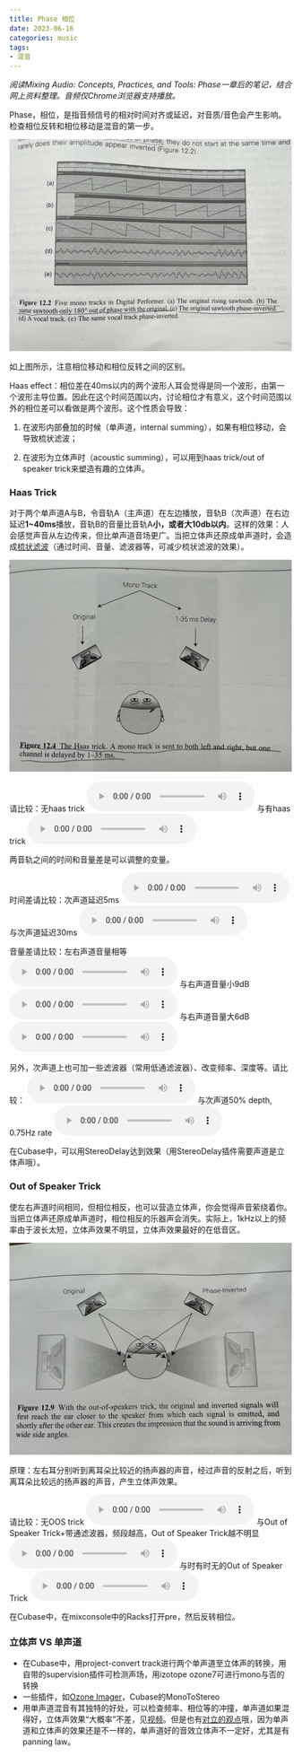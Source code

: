 ```yaml
---
title: Phase 相位
date: 2023-06-16
categories: music
tags:
- 混音
---
```


*阅读Mixing Audio: Concepts, Practices, and Tools: Phase一章后的笔记，结合网上资料整理。音频仅Chrome浏览器支持播放。*

Phase，相位，是指音频信号的相对时间对齐或延迟，对音质/音色会产生影响。检查相位反转和相位移动是混音的第一步。

![](/assets/images/music/phase_invert_shift.jpg)

如上图所示，注意相位移动和相位反转之间的区别。

Haas effect：相位差在40ms以内的两个波形人耳会觉得是同一个波形，由第一个波形主导位置。因此在这个时间范围以内，讨论相位才有意义，这个时间范围以外的相位差可以看做是两个波形。这个性质会导致：

1. 在波形内部叠加的时候（单声道，internal summing），如果有相位移动，会导致梳状滤波；

2. 在波形为立体声时（acoustic summing），可以用到haas trick/out of speaker trick来塑造有趣的立体声。


### Haas Trick

对于两个单声道A与B，令音轨A（主声道）在左边播放，音轨B（次声道）在右边延迟**1~40ms**播放，音轨B的音量比音轨A**小，或者大10db以内**。这样的效果：人会感觉声音从左边传来，但比单声道音场更广。当把立体声还原成单声道时，会造成[梳状滤波](https://www.youtube.com/watch?v=0wvlrBx3U4c&t=636s)（通过时间、音量、滤波器等，可减少梳状滤波的效果）。

![](/assets/images/music/haas_trick.jpg)

请比较：无haas trick
<audio controls>
  <source src="/assets/music/12.15.wav" type="audio/wav">
</audio>
与有haas trick
<audio controls>
  <source src="/assets/music/12.19.wav" type="audio/wav">
</audio>

两音轨之间的时间和音量差是可以调整的变量。

时间差请比较：次声道延迟5ms
<audio controls>
  <source src="/assets/music/12.10.wav" type="audio/wav">
</audio>
与次声道延迟30ms
<audio controls>
  <source src="/assets/music/12.11.wav" type="audio/wav">
</audio>

音量差请比较：左右声道音量相等
<audio controls>
  <source src="/assets/music/12.19.wav" type="audio/wav">
</audio>
与右声道音量小9dB
<audio controls>
  <source src="/assets/music/12.16.wav" type="audio/wav">
</audio>
与右声道音量大6dB
<audio controls>
  <source src="/assets/music/12.21.wav" type="audio/wav">
</audio>

另外，次声道上也可加一些滤波器（常用低通滤波器）、改变频率、深度等。请比较：
<audio controls>
  <source src="/assets/music/12.11.wav" type="audio/wav">
</audio>
与次声道50% depth, 0.75Hz rate
<audio controls>
  <source src="/assets/music/12.22.wav" type="audio/wav">
</audio>

在Cubase中，可以用StereoDelay达到效果（用StereoDelay插件需要声道是立体声哦）。


### Out of Speaker Trick

使左右声道时间相同，但相位相反，也可以营造立体声，你会觉得声音萦绕着你。当把立体声还原成单声道时，相位相反的乐器声会消失。实际上，1kHz以上的频率由于波长太短，立体声效果不明显，立体声效果最好的在低音区。

![](/assets/images/music/oos_trick.jpg)

原理：左右耳分别听到离耳朵比较近的扬声器的声音，经过声音的反射之后，听到离耳朵比较远的扬声器的声音，产生立体声效果。

请比较：无OOS trick
<audio controls>
  <source src="/assets/music/12.27.wav" type="audio/wav">
</audio>
与Out of Speaker Trick+带通滤波器，频段越高，Out of Speaker Trick越不明显
<audio controls>
  <source src="/assets/music/12.28.wav" type="audio/wav">
</audio>
与时有时无的Out of Speaker Trick
<audio controls>
  <source src="/assets/music/12.29.wav" type="audio/wav">
</audio>

在Cubase中，在mixconsole中的Racks打开pre，然后反转相位。


### 立体声 VS 单声道

- 在Cubase中，用project-convert track进行两个单声道至立体声的转换，用自带的supervision插件可检测声场，用izotope ozone7可进行mono与否的转换
- 一些插件，如[Ozone Imager](https://www.izotope.com/en/learn/what-is-the-haas-effect.html)，Cubase的MonoToStereo
- 用单声道混音有其独特的好处，可以检查频率、相位等的冲撞，单声道如果混得好，立体声效果“大概率”不差，见[视频](https://www.youtube.com/watch?v=4OSAuG59wFk)。但是也有[对立的观点](https://www.youtube.com/watch?v=Xtom-MqYqhY)哦，因为单声道和立体声的效果还是不一样的，单声道好的音效立体声不一定好，尤其是有panning law。